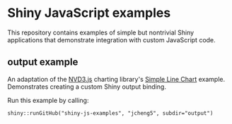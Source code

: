 # Shiny JavaScript examples

This repository contains examples of simple but nontrivial Shiny applications that demonstrate integration with custom JavaScript code.

## output example

An adaptation of the [NVD3.js](http://nv3d.org/) charting library's [Simple Line Chart](http://nvd3.org/ghpages/line.html) example. Demonstrates creating a custom Shiny output binding.

Run this example by calling:

`shiny::runGitHub("shiny-js-examples", "jcheng5", subdir="output")`
